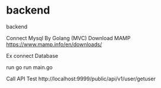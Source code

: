 # backend
backend

Connect Mysql By Golang (MVC)
Download MAMP https://www.mamp.info/en/downloads/

Ex connect Database

run 
go run main.go

Call API Test
http://localhost:9999/public/api/v1/user/getuser